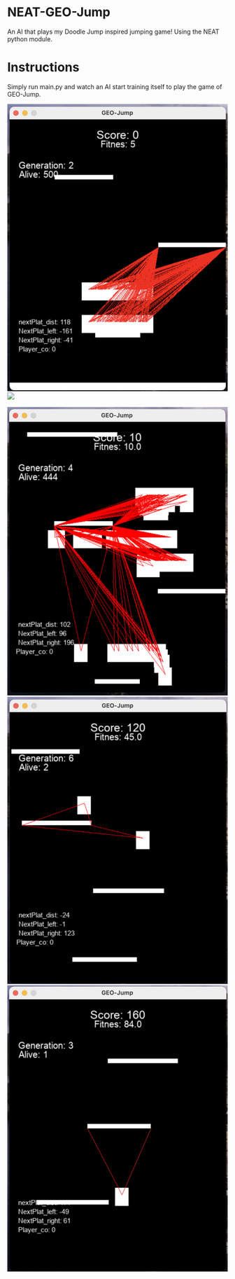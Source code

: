 # NEAT-GEO-Jump
An AI that plays my Doodle Jump inspired jumping game! Using the NEAT python module.

# Instructions
Simply run main.py and watch an AI start training itself to play the game of GEO-Jump.

![Alt text](images/Geo-Jump1.png)
<img src="https://github.com/SimonBurmer/NEAT-GEO-Jump/blob/master/images/Geo-Jump1.png" height="300">

![Alt text](images/Geo-Jump2.png)
![Alt text](images/Geo-Jump3.png)
![Alt text](images/Geo-Jump4.png)
